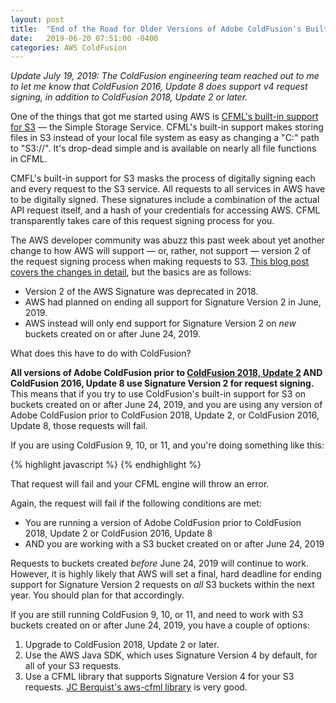 ```yaml
---
layout: post
title:  "End of the Road for Older Versions of Adobe ColdFusion's Built-In Support for S3 and New S3 Buckets"
date:   2019-06-20 07:51:00 -0400
categories: AWS ColdFusion
---
```


*Update July 19, 2019: The ColdFusion engineering team reached out to me to let me know that ColdFusion 2016, Update 8 does support v4 request signing, in addition to ColdFusion 2018, Update 2 or later.*

One of the things that got me started using AWS is [CFML's built-in support for S3](http://brianklaas.net/aws/coldfusion/2018/05/24/Using-Simple-Storage-Service-In-CFML-Part-1.html) &mdash; the Simple Storage Service. CFML's built-in support makes storing files in S3 instead of your local file system as easy as changing a "C:\" path to "S3://". It's drop-dead simple and is available on nearly all file functions in CFML.

CMFL's built-in support for S3 masks the process of digitally signing each and every request to the S3 service. All requests to all services in AWS have to be digitally signed. These signatures include a combination of the actual API request itself, and a hash of your credentials for accessing AWS. CFML transparently takes care of this request signing process for you.

The AWS developer community was abuzz this past week about yet another change to how AWS will support &mdash; or, rather, not support &mdash; version 2 of the request signing process when making requests to S3. [This blog post covers the changes in detail](https://aws.amazon.com/blogs/aws/amazon-s3-update-sigv2-deprecation-period-extended-modified/), but the basics are as follows:

- Version 2 of the AWS Signature was deprecated in 2018.
- AWS had planned on ending all support for Signature Version 2 in June, 2019.
- AWS instead will only end support for Signature Version 2 on *new* buckets created on or after June 24, 2019.

What does this have to do with ColdFusion?

**All versions of Adobe ColdFusion prior to [ColdFusion 2018, Update 2](https://helpx.adobe.com/coldfusion/kb/bugs-fixed-coldfusion-2018-update-2.html) AND ColdFusion 2016, Update 8 use Signature Version 2 for request signing.** This means that if you try to use ColdFusion's built-in support for S3 on buckets created on or after June 24, 2019, and you are using any version of Adobe ColdFusion prior to ColdFusion 2018, Update 2, or ColdFusion 2016, Update 8, those requests will fail.

If you are using ColdFusion 9, 10, or 11, and you're doing something like this:

{% highlight javascript %}
<cffile action="read" file="s3://testbucket/test.txt" variable="data"/>
{% endhighlight %}

That request will fail and your CFML engine will throw an error.

Again, the request will fail if the following conditions are met:

- You are running a version of Adobe ColdFusion prior to ColdFusion 2018, Update 2 or ColdFusion 2016, Update 8
- AND you are working with a S3 bucket created on or after June 24, 2019

Requests to buckets created *before* June 24, 2019 will continue to work. However, it is highly likely that AWS will set a final, hard deadline for ending support for Signature Version 2 requests on *all* S3 buckets within the next year. You should plan for that accordingly.

If you are still running ColdFusion 9, 10, or 11, and need to work with S3 buckets created on or after June 24, 2019, you have a couple of options:

1. Upgrade to ColdFusion 2018, Update 2 or later.
2. Use the AWS Java SDK, which uses Signature Version 4 by default, for all of your S3 requests.
3. Use a CFML library that supports Signature Version 4 for your S3 requests. [JC Berquist's aws-cfml library](https://github.com/jcberquist/aws-cfml) is very good.
